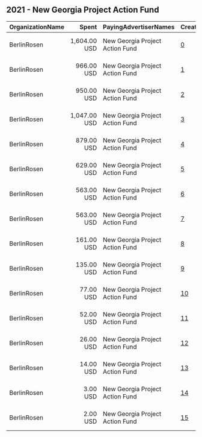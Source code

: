 ## 2021 - New Georgia Project Action Fund 
|OrganizationName|Spent|PayingAdvertiserNames|CreativeUrls|Impressions|Genders|AgeBrackets|CountryCodes|BillingAddresses|CandidateBallotInformation|
|:---|---:|:---|:---|---:|:---|:---|:---|:---|:---|
|BerlinRosen|1,604.00 USD|New Georgia Project Action Fund|[0](https://www.snap.com/political-ads/asset/9731b2eb5ca56407ff4385d1a6d894b7d570c684339fcef0adf8c4da8c94e5f2?mediaType=mp4)|248,938||18+|united states|"15 Maiden Lane #16,New York,10038,US"|For the People Act|
|BerlinRosen|966.00 USD|New Georgia Project Action Fund|[1](https://www.snap.com/political-ads/asset/9731b2eb5ca56407ff4385d1a6d894b7d570c684339fcef0adf8c4da8c94e5f2?mediaType=mp4)|185,748||18+|united states|"15 Maiden Lane #16,New York,10038,US"|For the People Act|
|BerlinRosen|950.00 USD|New Georgia Project Action Fund|[2](https://www.snap.com/political-ads/asset/1c43c2941463569ab72ae7102037becd71280adea867e13fdc7769fc32cee1b5?mediaType=mp4)|182,515||18+|united states|"15 Maiden Lane #16,New York,10038,US"|For the People Act|
|BerlinRosen|1,047.00 USD|New Georgia Project Action Fund|[3](https://www.snap.com/political-ads/asset/4ba69f65b732cf9625e80c5878db4b08af8154e90717062995b40d39f39c8996?mediaType=mp4)|150,344||18+|united states|"15 Maiden Lane #16,New York,10038,US"|For the People Act|
|BerlinRosen|879.00 USD|New Georgia Project Action Fund|[4](https://www.snap.com/political-ads/asset/1c43c2941463569ab72ae7102037becd71280adea867e13fdc7769fc32cee1b5?mediaType=mp4)|141,430||18+|united states|"15 Maiden Lane #16,New York,10038,US"|For the People Act|
|BerlinRosen|629.00 USD|New Georgia Project Action Fund|[5](https://www.snap.com/political-ads/asset/93f48efc15db402378943d794e100eb44ee9e7461d6ed7e7d0e08fb72791fa98?mediaType=mp4)|108,567||18+|united states|"15 Maiden Lane #16,New York,10038,US"|For the People Act|
|BerlinRosen|563.00 USD|New Georgia Project Action Fund|[6](https://www.snap.com/political-ads/asset/4ba69f65b732cf9625e80c5878db4b08af8154e90717062995b40d39f39c8996?mediaType=mp4)|98,033||18+|united states|"15 Maiden Lane #16,New York,10038,US"|For the People Act|
|BerlinRosen|563.00 USD|New Georgia Project Action Fund|[7](https://www.snap.com/political-ads/asset/93f48efc15db402378943d794e100eb44ee9e7461d6ed7e7d0e08fb72791fa98?mediaType=mp4)|81,087||18+|united states|"15 Maiden Lane #16,New York,10038,US"|For the People Act|
|BerlinRosen|161.00 USD|New Georgia Project Action Fund|[8](https://www.snap.com/political-ads/asset/1c43c2941463569ab72ae7102037becd71280adea867e13fdc7769fc32cee1b5?mediaType=mp4)|30,689||18+|united states|"15 Maiden Lane #16,New York,10038,US"|For the People Act|
|BerlinRosen|135.00 USD|New Georgia Project Action Fund|[9](https://www.snap.com/political-ads/asset/9731b2eb5ca56407ff4385d1a6d894b7d570c684339fcef0adf8c4da8c94e5f2?mediaType=mp4)|25,938||18+|united states|"15 Maiden Lane #16,New York,10038,US"|For the People Act|
|BerlinRosen|77.00 USD|New Georgia Project Action Fund|[10](https://www.snap.com/political-ads/asset/9731b2eb5ca56407ff4385d1a6d894b7d570c684339fcef0adf8c4da8c94e5f2?mediaType=mp4)|11,602||18+|united states|"15 Maiden Lane #16,New York,10038,US"|For the People Act|
|BerlinRosen|52.00 USD|New Georgia Project Action Fund|[11](https://www.snap.com/political-ads/asset/1c43c2941463569ab72ae7102037becd71280adea867e13fdc7769fc32cee1b5?mediaType=mp4)|7,980||18+|united states|"15 Maiden Lane #16,New York,10038,US"|For the People Act|
|BerlinRosen|26.00 USD|New Georgia Project Action Fund|[12](https://www.snap.com/political-ads/asset/93f48efc15db402378943d794e100eb44ee9e7461d6ed7e7d0e08fb72791fa98?mediaType=mp4)|4,580||18+|united states|"15 Maiden Lane #16,New York,10038,US"|For the People Act|
|BerlinRosen|14.00 USD|New Georgia Project Action Fund|[13](https://www.snap.com/political-ads/asset/4ba69f65b732cf9625e80c5878db4b08af8154e90717062995b40d39f39c8996?mediaType=mp4)|2,565||18+|united states|"15 Maiden Lane #16,New York,10038,US"|For the People Act|
|BerlinRosen|3.00 USD|New Georgia Project Action Fund|[14](https://www.snap.com/political-ads/asset/93f48efc15db402378943d794e100eb44ee9e7461d6ed7e7d0e08fb72791fa98?mediaType=mp4)|525||18+|united states|"15 Maiden Lane #16,New York,10038,US"|For the People Act|
|BerlinRosen|2.00 USD|New Georgia Project Action Fund|[15](https://www.snap.com/political-ads/asset/4ba69f65b732cf9625e80c5878db4b08af8154e90717062995b40d39f39c8996?mediaType=mp4)|359||18+|united states|"15 Maiden Lane #16,New York,10038,US"|For the People Act|
